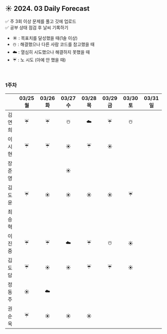 ## ☀️ 2024. 03 Daily Forecast

✅ 주 3회 이상 문제를 풀고 깃에 업로드    
✅ 공부 상태 점검 후 날씨 기록하기 
- ☀️ : 목표치를 달성했을 때(1솔 이상)
- ☃️ : 해결했으나 다른 사람 코드를 참고했을 때
- ☁️ : 열심히 시도했으나 해결하지 못했을 때
- ☔ : 노 시도 (아예 안 했을 때)

<br>

### 1주차

  
|      | 03/25 월 | 03/26 화 | 03/27 수 | 03/28 목 | 03/29 금 | 03/30 토 | 03/31 일 |
|------|:-----:|:-----:|:-----:|:-----:|:-----:|:-----:|:-----:|
| 김연희 |☔|☔|☃️|☁️|☔|☃️| |
| 이시현 | ☔|☔ |☀️ |☔ |☀️ | | |
| 장준영 | | |☀️| | | | |
| 김도윤 |☔ |☀️|☀️|☀️|☀️|☔| |
| 최승혁 | | | | | | | |
| 이진중 |☔|☔|☁️|☔|☃️|☀️| |
| 김도담 |☔ |☀️ |☀️ |☔ |☔ |☀️ | |
| 정동주 |☀️ |☁️ | | | | | |
| 권순욱 |☔ |☀️ |☀️ |☀️ | | | |

<br>
